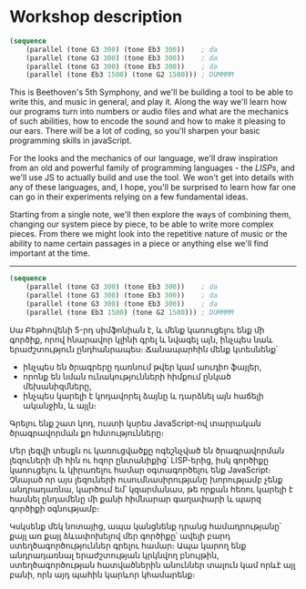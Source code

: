 # Workshop description

```lisp
(sequence
    (parallel (tone G3 300) (tone Eb3 300))    ; da
    (parallel (tone G3 300) (tone Eb3 300))    ; da
    (parallel (tone G3 300) (tone Eb3 300))    ; da
    (parallel (tone Eb3 1500) (tone G2 1500))) ; DUMMMM
```

This is Beethoven's 5th Symphony, and we'll be building a tool to be able to write this, and music in general, and play it. Along the way we'll learn how our programs turn into numbers or audio files and what are the mechanics of such abilities, how to encode the sound and how to make it pleasing to our ears. There will be a lot of coding, so you'll sharpen your basic programming skills in javaScript.

For the looks and the mechanics of our language, we'll draw inspiration from an old and powerful family of programming languages - the *LISPs*, and we'll use JS to actually build and use the tool. We won't get into details with any of these languages, and, I hope, you'll be surprised to learn how far one can go in their experiments relying on a few fundamental ideas.

Starting from a single note, we'll then explore the ways of combining them, changing our system piece by piece, to be able to write more complex pieces. From there we might look into the repetitive nature of music or the ability to name certain passages in a piece or anything else we'll find important at the time.

----

```lisp
(sequence
    (parallel (tone G3 300) (tone Eb3 300))    ; da
    (parallel (tone G3 300) (tone Eb3 300))    ; da
    (parallel (tone G3 300) (tone Eb3 300))    ; da
    (parallel (tone Eb3 1500) (tone G2 1500))) ; DUMMMM
```

Սա Բեթհովենի 5-րդ սիմֆոնիան է, և մենք կառուցելու ենք մի գործիք, որով հնարավոր կլինի գրել և նվագել այն, ինչպես նաև երաժշտություն ընդհանրապես։ Ճանապարհին մենք կտեսնենք՝

- ինչպես են ծրագրերը դառնում թվեր կամ աուդիո ֆայլեր,
- որոնք են նման ունակությունների հիմքում ընկած մեխանիզմները,
- ինչպես կարելի է կոդավորել ձայնը և դարձնել այն հաճելի ականջին, և այլն։

Գրելու ենք շատ կոդ, ուստի կսրես JavaScript-ով տարրական ծրագրավորման քո հմտությունները։

Մեր լեզվի տեսքն ու կառուցվածքը ոգեշնչված են ծրագրավորման լեզուների մի հին ու հզոր ընտանիքից՝ LISP-երից, իսկ գործիքը կառուցելու և կիրառելու համար օգտագործելու ենք JavaScript։ Չնայած որ այս լեզուների ուսումնասիրությանը խորությամբ չենք անդրադառնա, կարծում եմ՝ կզարմանաս, թե որքան հեռու կարելի է հասնել ընդամենը մի քանի հիմնարար գաղափարի և պարզ գործիքի օգնությամբ։

Կսկսենք մեկ նոտայից, ապա կանցնենք դրանց համադրությանը՝ քայլ առ քայլ ձևափոխելով մեր գործիքը՝ ավելի բարդ ստեղծագործություններ գրելու համար։ Ապա կարող ենք անդրադառնալ երաժշտության կրկնվող բնույթին, ստեղծագործության հատվածներին անուններ տալուն կամ որևէ այլ բանի, որն այդ պահին կարևոր կհամարենք։
